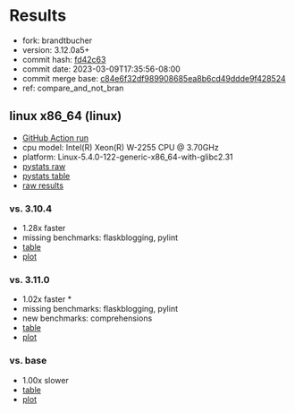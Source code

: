 # Results

- fork: brandtbucher
- version: 3.12.0a5+
- commit hash: [fd42c63](https://github.com/brandtbucher/cpython/commit/fd42c63)
- commit date: 2023-03-09T17:35:56-08:00
- commit merge base: [c84e6f32df989908685ea8b6cd49ddde9f428524](https://github.com/brandtbucher/cpython/commit/c84e6f32df989908685ea8b6cd49ddde9f428524)
- ref: compare_and_not_bran

## linux x86_64 (linux)

- [GitHub Action run](https://github.com/faster-cpython/benchmarking/actions/runs/4382057477)
- cpu model: Intel(R) Xeon(R) W-2255 CPU @ 3.70GHz
- platform: Linux-5.4.0-122-generic-x86_64-with-glibc2.31
- [pystats raw](bm-20230309-linux-x86_64-brandtbucher-compare_and_not_bran-3.12.0a5%2B-fd42c63-pystats.json)
- [pystats table](bm-20230309-linux-x86_64-brandtbucher-compare_and_not_bran-3.12.0a5%2B-fd42c63-pystats.md)
- [raw results](bm-20230309-linux-x86_64-brandtbucher-compare_and_not_bran-3.12.0a5%2B-fd42c63.json)

### vs. 3.10.4

- 1.28x faster
- missing benchmarks: flaskblogging, pylint
- [table](bm-20230309-linux-x86_64-brandtbucher-compare_and_not_bran-3.12.0a5%2B-fd42c63-vs-3.10.4.md)
- [plot](bm-20230309-linux-x86_64-brandtbucher-compare_and_not_bran-3.12.0a5%2B-fd42c63-vs-3.10.4.png)

### vs. 3.11.0

- 1.02x faster \*
- missing benchmarks: flaskblogging, pylint
- new benchmarks: comprehensions
- [table](bm-20230309-linux-x86_64-brandtbucher-compare_and_not_bran-3.12.0a5%2B-fd42c63-vs-3.11.0.md)
- [plot](bm-20230309-linux-x86_64-brandtbucher-compare_and_not_bran-3.12.0a5%2B-fd42c63-vs-3.11.0.png)

### vs. base

- 1.00x slower
- [table](bm-20230309-linux-x86_64-brandtbucher-compare_and_not_bran-3.12.0a5%2B-fd42c63-vs-base.md)
- [plot](bm-20230309-linux-x86_64-brandtbucher-compare_and_not_bran-3.12.0a5%2B-fd42c63-vs-base.png)


